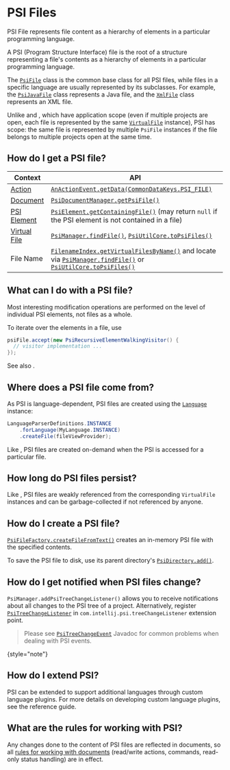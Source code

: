 # PSI Files

<!-- Copyright 2000-2023 JetBrains s.r.o. and contributors. Use of this source code is governed by the Apache 2.0 license. -->

<link-summary>PSI File represents file content as a hierarchy of elements in a particular programming language.</link-summary>

A PSI (Program Structure Interface) file is the root of a structure representing a file's contents as a hierarchy of elements in a particular programming language.

The [`PsiFile`](%gh-ic%/platform/core-api/src/com/intellij/psi/PsiFile.java) class is the common base class for all PSI files, while files in a specific language are usually represented by its subclasses.  For example, the [`PsiJavaFile`](%gh-ic%/java/java-psi-api/src/com/intellij/psi/PsiJavaFile.java) class represents a Java file, and the [`XmlFile`](%gh-ic%/xml/xml-psi-api/src/com/intellij/psi/xml/XmlFile.java) class represents an XML file.

Unlike [](virtual_file.md) and [](documents.md), which have application scope (even if multiple projects are open, each file is represented by the same
[`VirtualFile`](%gh-ic%/platform/core-api/src/com/intellij/openapi/vfs/VirtualFile.java) instance), PSI has [](project.md) scope:
the same file is represented by multiple `PsiFile` instances if the file belongs to multiple projects open at the same time.

## How do I get a PSI file?

| Context                          | API                                                                                                                                                                                                                                                                                                                                    |
|----------------------------------|----------------------------------------------------------------------------------------------------------------------------------------------------------------------------------------------------------------------------------------------------------------------------------------------------------------------------------------|
| [Action](basic_action_system.md) | [`AnActionEvent.getData(CommonDataKeys.PSI_FILE)`](%gh-ic%/platform/editor-ui-api/src/com/intellij/openapi/actionSystem/AnActionEvent.java)                                                                                                                                                                                            |
| [Document](documents.md)         | [`PsiDocumentManager.getPsiFile()`](%gh-ic%/platform/core-api/src/com/intellij/psi/PsiDocumentManager.java)                                                                                                                                                                                                                            |
| [PSI Element](psi_elements.md)   | [`PsiElement.getContainingFile()`](%gh-ic%/platform/core-api/src/com/intellij/psi/PsiElement.java) (may return `null` if the PSI element is not contained in a file)                                                                                                                                                                   |
| [Virtual File](virtual_file.md)  | [`PsiManager.findFile()`](%gh-ic%/platform/core-api/src/com/intellij/psi/PsiManager.java), [`PsiUtilCore.toPsiFiles()`](%gh-ic%/platform/core-api/src/com/intellij/psi/util/PsiUtilCore.java)                                                                                                                                          |
| File Name                        | [`FilenameIndex.getVirtualFilesByName()`](%gh-ic%/platform/indexing-api/src/com/intellij/psi/search/FilenameIndex.java) and locate via [`PsiManager.findFile()`](%gh-ic%/platform/core-api/src/com/intellij/psi/PsiManager.java) or [`PsiUtilCore.toPsiFiles()`](%gh-ic%/platform/core-api/src/com/intellij/psi/util/PsiUtilCore.java) |

## What can I do with a PSI file?

Most interesting modification operations are performed on the level of individual PSI elements, not files as a whole.

To iterate over the elements in a file, use

```java
psiFile.accept(new PsiRecursiveElementWalkingVisitor() {
  // visitor implementation ...
});
```

See also [](navigating_psi.md).

## Where does a PSI file come from?

As PSI is language-dependent, PSI files are created using the [`Language`](%gh-ic%/platform/core-api/src/com/intellij/lang/Language.java) instance:

```java
LanguageParserDefinitions.INSTANCE
    .forLanguage(MyLanguage.INSTANCE)
    .createFile(fileViewProvider);
```

Like [](documents.md), PSI files are created on-demand when the PSI is accessed for a particular file.

## How long do PSI files persist?

Like [](documents.md), PSI files are weakly referenced from the corresponding `VirtualFile` instances and can be garbage-collected if not referenced by anyone.

## How do I create a PSI file?

[`PsiFileFactory.createFileFromText()`](%gh-ic%/platform/core-api/src/com/intellij/psi/PsiFileFactory.java) creates an in-memory PSI file with the specified contents.

To save the PSI file to disk, use its parent directory's [`PsiDirectory.add()`](%gh-ic%/platform/core-api/src/com/intellij/psi/PsiDirectory.java).

## How do I get notified when PSI files change?

`PsiManager.addPsiTreeChangeListener()` allows you to receive notifications about all changes to the PSI tree of a project.
Alternatively, register [`PsiTreeChangeListener`](%gh-ic%/platform/core-api/src/com/intellij/psi/PsiTreeChangeListener.java) in `com.intellij.psi.treeChangeListener` extension point.

> Please see [`PsiTreeChangeEvent`](%gh-ic%/platform/core-api/src/com/intellij/psi/PsiTreeChangeEvent.java) Javadoc for common problems when dealing with PSI events.
>
{style="note"}

## How do I extend PSI?

PSI can be extended to support additional languages through custom language plugins.
For more details on developing custom language plugins, see the [](custom_language_support.md) reference guide.

## What are the rules for working with PSI?

Any changes done to the content of PSI files are reflected in documents, so all [rules for working with documents](documents.md#what-are-the-rules-of-working-with-documents) (read/write actions, commands, read-only status handling) are in effect.
